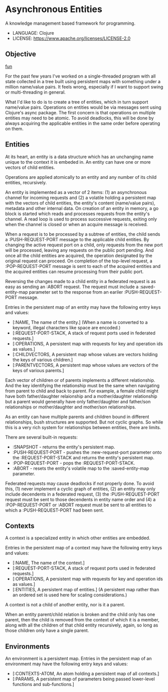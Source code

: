 # Asynchronous Entities

A knowledge management based framework for programming.

* LANGUAGE: Clojure
* LICENSE: https://www.apache.org/licenses/LICENSE-2.0

## Objective

[fun](blob/main/ae-vault/0000-asynchronousEntities.md)


For the past few years I've worked on a single-threaded program with all state collected
in a tree built using persistent maps with something under a million name/value pairs. 
It feels wrong, especially if I want to support swing or multi-threading in general.

What I'd like to do is to create a tree of entities, which in turn support name/value pairs.
Operations on entities would be via messages sent using Clojure's async package. The first concern
is that operations on multiple entities may need to be atomic. To avoid deadlocks, this will be done
by always acquiring the applicable entities in the same order before operating on them.

## Entities

At its heart, an entity is a data structure which has an unchanging name unique to the context it is embeded in. 
An entity can have one or more vectors of child entities. 

Operations are applied atomically to an entity and any number of its child entities, recursively.

An entity is implemented as a vector of 2 items: (1) an asynchronous channel for incoming requests and (2) a volatile 
holding a persistent map with the vectors of 
child entities, the entity's content (name/value pairs), metadata and other internal data.
On creation of an entity in memory, a go block is started which reads and processes requests from the entity's channel. 
A read loop is used to process successive
requests, exiting only when the channel is closed or when an acquire message is received.

When a request is to be processed by a subtree of entities, the child sends a :PUSH-REQUEST-PORT message to the 
applicable child entities. 
By changing the active request port on a child, only requests from the new port will be processed, leaving any 
requests on the public port pending.
And once all the child entities are acquired, the operation designated by the original request can proceed.
On completion of the top-level request, a :POP-REQUEST-PORT message is sent to each of the acquired 
entities and the acquired entities can resume processing from their public port.

Reversing the changes made to a child entity in a federated request is as easy as sending an :ABORT request.
The request must include a :saved-entity-map parameter set to the response from an eariler :PUSH-REQUEST-PORT message.

Entries in the persistent map of an entity may have the following entry keys and values:

* [:NAME, The name of the entity.]
  (When a name is converted to a keyword, illegal characters like space are encoded.)
* [:REQUEST-PORT-STACK, A stack of request ports used in federated requests.]
* [:OPERATIONS, A persistent map with requests for key and operation ids as values.]
* [:CHILDVECTORS, A persistent map whose values are vectors holding the keys of various children.]
* [:PARENTVECTORS, A persistent map whose values are vectors of the keys of various parents.]

Each vector of children or of parents implements a different relationship. And the key identifying
the relationship must be the same when navigating from parent to child and back to parent.
For example, a female child might have both father/daughter relaionship and a mother/daughter relationship but
a parent would generally have only father/daughter and father/son relationships or mother/daughter
and mother/son relationships.

As an entity can have multiple parents and children bound in different relationships, bush
structures are supported. But not cyclic graphs. So while this is a very rich 
system for relationships between entities, there are limits.

There are several built-in requests:
* :SNAPSHOT - returns the entity's persistent map.
* :PUSH-REQUEST-PORT - pushes the :new-request-port parameter onto the :REQUEST-PORT-STACK and returns the entity's persistent map.
* :POP-REQUEST-PORT - pops the :REQUEST-PORT-STACK.
* :ABORT - resets the entity's volatile map to the :saved-entity-map parameter.

Federated requests may cause deadlocks if not properly done. To avoid this, 
(1) never implement a cyclic graph of entities, 
(2) an entity may only include decendents in a federated request,
(3) the :PUSH-REQUEST-PORT request must be sent to those decendents in entity name order and
(4) a :POP-REQUEST-PORT or :ABORT request must be sent to all entities to which a :PUSH-REQUEST-PORT had been sent.

## Contexts

A context is a specialized entity in which other entities are embedded.

Entries in the persistent map of a context may have the following entry keys and values:

* [:NAME, The name of the context.]
* [:REQUEST-PORT-STACK, A stack of request ports used in federated requests.]
* [:OPERATIONS, A persistent map with requests for key and operation ids as values.]
* [:ENTITIES, A persistent map of entities.]
  (A persistent map rather than an ordered set is used here for scaling considerations.)

A context is not a child of another entity, nor is it a parent.

When an entity parent/child relation is broken and the child only has one parent, 
then the child is removed from the context of which it is a member, 
along with all the children of that child entity recursively, 
again, so long as those children only have a single parent.

## Environments

An environment is a persistent map. 
Entries in the persistent map of an environment may have the following entry keys and values:

* [:CONTEXTS-ATOM, An atom holding a persistent map of all contexts.]
* [:PARAMS, A persistent map of parameters being passed lower-level functions and sub-functions.]
